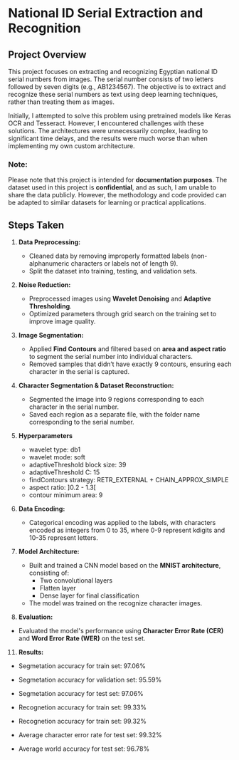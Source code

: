 # National ID Serial Extraction and Recognition

## Project Overview

This project focuses on extracting and recognizing Egyptian national ID serial numbers from images. The serial number consists of two letters followed by seven digits (e.g., AB1234567). The objective is to extract and recognize these serial numbers as text using deep learning techniques, rather than treating them as images.

Initially, I attempted to solve this problem using pretrained models like Keras OCR and Tesseract. However, I encountered challenges with these solutions. The architectures were unnecessarily complex, leading to significant time delays, and the results were much worse than when implementing my own custom architecture.

### **Note:**
Please note that this project is intended for **documentation purposes**. The dataset used in this project is **confidential**, and as such, I am unable to share the data publicly. However, the methodology and code provided can be adapted to similar datasets for learning or practical applications.

## Steps Taken

1. **Data Preprocessing:**
   - Cleaned data by removing improperly formatted labels (non-alphanumeric characters or labels not of length 9).
   - Split the dataset into training, testing, and validation sets.

2. **Noise Reduction:**
   - Preprocessed images using **Wavelet Denoising** and **Adaptive Thresholding**. 
   - Optimized parameters through grid search on the training set to improve image quality.

3. **Image Segmentation:**
   - Applied **Find Contours** and filtered based on **area and aspect ratio** to segment the serial number into individual characters.
   - Removed samples that didn’t have exactly 9 contours, ensuring each character in the serial is captured.

4. **Character Segmentation & Dataset Reconstruction:**
   - Segmented the image into 9 regions corresponding to each character in the serial number.
   - Saved each region as a separate file, with the folder name corresponding to the serial number.
  
6. **Hyperparameters**
   - wavelet type: db1
   - wavelet mode: soft
   - adaptiveThreshold block size: 39
   - adaptiveThreshold C: 15
   - findContours strategy: RETR_EXTERNAL +  CHAIN_APPROX_SIMPLE
   - aspect ratio: ]0.2 - 1.3[
   - contour minimum area: 9
     
8. **Data Encoding:**
   - Categorical encoding was applied to the labels, with characters encoded as integers from 0 to 35, where 0-9 represent kdigits and 10-35 represent letters.

9. **Model Architecture:**
   - Built and trained a CNN model based on the **MNIST architecture**, consisting of:
     - Two convolutional layers
     - Flatten layer
     - Dense layer for final classification
   - The model was trained on the recognize character images.

10. **Evaluation:**
   - Evaluated the model's performance using **Character Error Rate (CER)** and **Word Error Rate (WER)** on the test set.

11. **Results:**
   - Segmetation accuracy for train set: 97.06%
   - Segmetation accuracy for validation set: 95.59%
   - Segmetation accuracy for test set: 97.06%
     
   - Recognetion accuracy for train set: 99.33%
   - Recognetion accuracy for train set: 99.32%
   - Average character error rate for test set: 99.32%
   - Average world accuracy for test set: 96.78%

 
